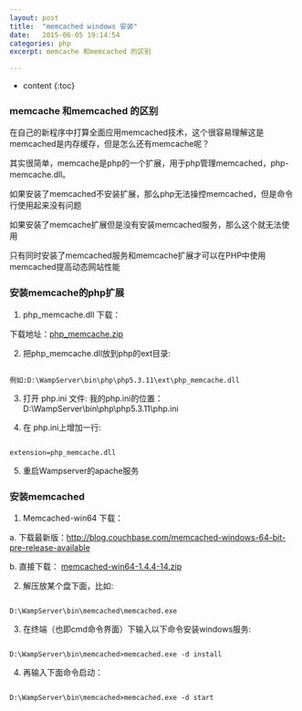 ```yaml
---
layout: post
title:  "memcached windows 安装"
date:   2015-06-05 19:14:54
categories: php
excerpt: memcache 和memcached 的区别

---
```


* content
{:toc}


### memcache 和memcached 的区别

在自己的新程序中打算全面应用memcached技术，这个很容易理解这是memcached是内存缓存，但是怎么还有memcache呢？ 

其实很简单，memcache是php的一个扩展，用于php管理memcached，php-memcache.dll。
 
如果安装了memcached不安装扩展，那么php无法操控memcached，但是命令行使用起来没有问题 

如果安装了memcache扩展但是没有安装memcached服务，那么这个就无法使用 

只有同时安装了memcached服务和memcache扩展才可以在PHP中使用memcached提高动态网站性能


###  安装memcache的php扩展
1. php_memcache.dll 下载：

下载地址：[php_memcache.zip](http://www.2cto.com/uploadfile/2012/0713/20120713110240777.zip)                                              

2. 把php_memcache.dll放到php的ext目录:
<pre><code>
例如:D:\WampServer\bin\php\php5.3.11\ext\php_memcache.dll
</code></pre>

3. 打开 php.ini 文件:
我的php.ini的位置：D:\WampServer\bin\php\php5.3.11\php.ini

4. 在 php.ini上增加一行:
<pre><code>
extension=php_memcache.dll
</code></pre>
 
5. 重启Wampserver的apache服务

### 安装memcached

 
1. Memcached-win64 下载：
 
a. 下载最新版：http://blog.couchbase.com/memcached-windows-64-bit-pre-release-available
 
b. 直接下载： [memcached-win64-1.4.4-14.zip](http://www.2cto.com/uploadfile/2012/0713/20120713110308123.zip)

2. 解压放某个盘下面，比如:
<pre><code>
D:\WampServer\bin\memcached\memcached.exe </code></pre>
 
3. 在终端（也即cmd命令界面）下输入以下命令安装windows服务:
 <pre><code>
D:\WampServer\bin\memcached>memcached.exe -d install</code></pre>
 
4. 再输入下面命令启动：
 <pre><code>
D:\WampServer\bin\memcached>memcached.exe -d start</code></pre>
